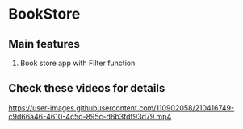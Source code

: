 # BookStore

## Main features
  1. Book store app with Filter function
  

## Check these videos for details
 

https://user-images.githubusercontent.com/110902058/210416749-c9d66a46-4610-4c5d-895c-d6b3fdf93d79.mp4

